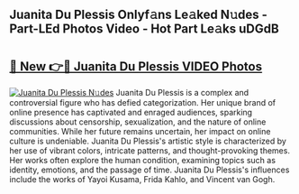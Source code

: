 ## Juanita Du Plessis Onlyf𝚊ns Le𝚊ked N𝚞des - Part-LEd Photos Video - Hot Part Le𝚊ks uDGdB

# <h2><a href="http://ac20890.deff.icu/?id=Juanita+Du+Plessis">🔗 New 👉🔴 Juanita Du Plessis VIDEO Photos</a></h2>

[![Juanita Du Plessis N𝚞des](https://i.imgur.com/rIISA9y.gif)](http://ac20890.deff.icu/?id=Juanita+Du+Plessis)
Juanita Du Plessis is a complex and controversial figure who has defied categorization. Her unique brand of online presence has captivated and enraged audiences, sparking discussions about censorship, sexualization, and the nature of online communities. While her future remains uncertain, her impact on online culture is undeniable. Juanita Du Plessis's artistic style is characterized by her use of vibrant colors, intricate patterns, and thought-provoking themes. Her works often explore the human condition, examining topics such as identity, emotions, and the passage of time. Juanita Du Plessis's influences include the works of Yayoi Kusama, Frida Kahlo, and Vincent van Gogh.
